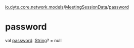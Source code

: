 [io.dyte.core.network.models](../index.md)/[MeetingSessionData](index.md)/[password](password.md)

# password


val [password](password.md): [String](https://kotlinlang.org/api/latest/jvm/stdlib/kotlin/-string/index.html)? = null
